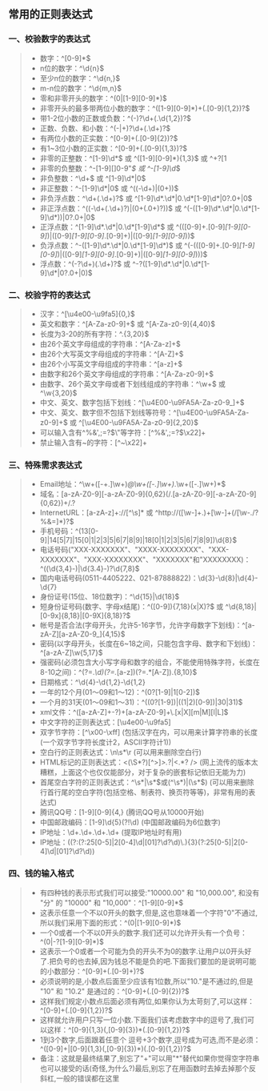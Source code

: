 [//]: # (2017-07-28  js)
## 常用的正则表达式

### 一、校验数字的表达式
>* 数字：^[0-9]*$
>* n位的数字：^\d{n}$
>* 至少n位的数字：^\d{n,}$
>* m-n位的数字：^\d{m,n}$
>* 零和非零开头的数字：^(0|[1-9][0-9]*)$
>* 非零开头的最多带两位小数的数字：^([1-9][0-9]*)+(.[0-9]{1,2})?$
>* 带1-2位小数的正数或负数：^(\-)?\d+(\.\d{1,2})?$
>* 正数、负数、和小数：^(\-|\+)?\d+(\.\d+)?$
>* 有两位小数的正实数：^[0-9]+(.[0-9]{2})?$
>* 有1~3位小数的正实数：^[0-9]+(.[0-9]{1,3})?$
>* 非零的正整数：^[1-9]\d*$ 或 ^([1-9][0-9]*){1,3}$ 或 ^\+?[1
>* 非零的负整数：^\-[1-9][]0-9"*$ 或 ^-[1-9]\d*$
>* 非负整数：^\d+$ 或 ^[1-9]\d*|0$
>* 非正整数：^-[1-9]\d*|0$ 或 ^((-\d+)|(0+))$
>* 非负浮点数：^\d+(\.\d+)?$ 或 ^[1-9]\d*\.\d*|0\.\d*[1-9]\d*|0?\.0+|0$
>* 非正浮点数：^((-\d+(\.\d+)?)|(0+(\.0+)?))$ 或 ^(-([1-9]\d*\.\d*|0\.\d*[1-9]\d*))|0?\.0+|0$
>* 正浮点数：^[1-9]\d*\.\d*|0\.\d*[1-9]\d*$ 或 ^(([0-9]+\.[0-9]*[1-9][0-9]*)|([0-9]*[1-9][0-9]*\.[0-9]+)|([0-9]*[1-9][0-9]*))$
>* 负浮点数：^-([1-9]\d*\.\d*|0\.\d*[1-9]\d*)$ 或 ^(-(([0-9]+\.[0-9]*[1-9][0-9]*)|([0-9]*[1-9][0-9]*\.[0-9]+)|([0-9]*[1-9][0-9]*)))$
>* 浮点数：^(-?\d+)(\.\d+)?$ 或 ^-?([1-9]\d*\.\d*|0\.\d*[1-9]\d*|0?\.0+|0)$

### 二、校验字符的表达式
>* 汉字：^[\u4e00-\u9fa5]{0,}$
>* 英文和数字：^[A-Za-z0-9]+$ 或 ^[A-Za-z0-9]{4,40}$
>* 长度为3-20的所有字符：^.{3,20}$
>* 由26个英文字母组成的字符串：^[A-Za-z]+$
>* 由26个大写英文字母组成的字符串：^[A-Z]+$
>* 由26个小写英文字母组成的字符串：^[a-z]+$
>* 由数字和26个英文字母组成的字符串：^[A-Za-z0-9]+$
>* 由数字、26个英文字母或者下划线组成的字符串：^\w+$ 或 ^\w{3,20}$
>* 中文、英文、数字包括下划线：^[\u4E00-\u9FA5A-Za-z0-9_]+$
>* 中文、英文、数字但不包括下划线等符号：^[\u4E00-\u9FA5A-Za-z0-9]+$ 或 ^[\u4E00-\u9FA5A-Za-z0-9]{2,20}$
>* 可以输入含有^%&',;=?$\"等字符：[^%&',;=?$\x22]+
>* 禁止输入含有~的字符：[^~\x22]+

### 三、特殊需求表达式
>* Email地址：^\w+([-+.]\w+)*@\w+([-.]\w+)*\.\w+([-.]\w+)*$
>* 域名：[a-zA-Z0-9][-a-zA-Z0-9]{0,62}(/.[a-zA-Z0-9][-a-zA-Z0-9]{0,62})+/.?
>* InternetURL：[a-zA-z]+://[^\s]* 或 ^http://([\w-]+\.)+[\w-]+(/[\w-./?%&=]*)?$
>* 手机号码：^(13[0-9]|14[5|7]|15[0|1|2|3|5|6|7|8|9]|18[0|1|2|3|5|6|7|8|9])\d{8}$
>* 电话号码("XXX-XXXXXXX"、"XXXX-XXXXXXXX"、"XXX-XXXXXXX"、"XXX-XXXXXXXX"、"XXXXXXX"和"XXXXXXXX)：^(\(\d{3,4}-)|\d{3.4}-)?\d{7,8}$
>* 国内电话号码(0511-4405222、021-87888822)：\d{3}-\d{8}|\d{4}-\d{7}
>* 身份证号(15位、18位数字)：^\d{15}|\d{18}$
>* 短身份证号码(数字、字母x结尾)：^([0-9]){7,18}(x|X)?$ 或 ^\d{8,18}|[0-9x]{8,18}|[0-9X]{8,18}?$
>* 帐号是否合法(字母开头，允许5-16字节，允许字母数字下划线)：^[a-zA-Z][a-zA-Z0-9_]{4,15}$
>* 密码(以字母开头，长度在6~18之间，只能包含字母、数字和下划线)：^[a-zA-Z]\w{5,17}$
>* 强密码(必须包含大小写字母和数字的组合，不能使用特殊字符，长度在8-10之间)：^(?=.*\d)(?=.*[a-z])(?=.*[A-Z]).{8,10}$
>* 日期格式：^\d{4}-\d{1,2}-\d{1,2}
>* 一年的12个月(01～09和1～12)：^(0?[1-9]|1[0-2])$
>* 一个月的31天(01～09和1～31)：^((0?[1-9])|((1|2)[0-9])|30|31)$
>* xml文件：^([a-zA-Z]+-?)+[a-zA-Z0-9]+\\.[x|X][m|M][l|L]$
>* 中文字符的正则表达式：[\u4e00-\u9fa5]
>* 双字节字符：[^\x00-\xff] (包括汉字在内，可以用来计算字符串的长度(一个双字节字符长度计2，ASCII字符计1))
>* 空白行的正则表达式：\n\s*\r (可以用来删除空白行)
>* HTML标记的正则表达式：<(\S*?)[^>]*>.*?|<.*? /> (网上流传的版本太糟糕，上面这个也仅仅能部分，对于复杂的嵌套标记依旧无能为力)
>* 首尾空白字符的正则表达式：^\s*|\s*$或(^\s*)|(\s*$) (可以用来删除行首行尾的空白字符(包括空格、制表符、换页符等等)，非常有用的表达式)
>* 腾讯QQ号：[1-9][0-9]{4,} (腾讯QQ号从10000开始)
>* 中国邮政编码：[1-9]\d{5}(?!\d) (中国邮政编码为6位数字)
>* IP地址：\d+\.\d+\.\d+\.\d+ (提取IP地址时有用)
>* IP地址：((?:(?:25[0-5]|2[0-4]\\d|[01]?\\d?\\d)\\.){3}(?:25[0-5]|2[0-4]\\d|[01]?\\d?\\d))

### 四、钱的输入格式
>* 有四种钱的表示形式我们可以接受:"10000.00" 和 "10,000.00", 和没有 "分" 的 "10000" 和 "10,000"：^[1-9][0-9]*$
>* 这表示任意一个不以0开头的数字,但是,这也意味着一个字符"0"不通过,所以我们采用下面的形式：^(0|[1-9][0-9]*)$
>* 一个0或者一个不以0开头的数字.我们还可以允许开头有一个负号：^(0|-?[1-9][0-9]*)$
>* 这表示一个0或者一个可能为负的开头不为0的数字.让用户以0开头好了.把负号的也去掉,因为钱总不能是负的吧.下面我们要加的是说明可能的小数部分：^[0-9]+(.[0-9]+)?$
>* 必须说明的是,小数点后面至少应该有1位数,所以"10."是不通过的,但是 "10" 和 "10.2" 是通过的：^[0-9]+(.[0-9]{2})?$
>* 这样我们规定小数点后面必须有两位,如果你认为太苛刻了,可以这样：^[0-9]+(.[0-9]{1,2})?$
>* 这样就允许用户只写一位小数.下面我们该考虑数字中的逗号了,我们可以这样：^[0-9]{1,3}(,[0-9]{3})*(.[0-9]{1,2})?$
>* 1到3个数字,后面跟着任意个 逗号+3个数字,逗号成为可选,而不是必须：^([0-9]+|[0-9]{1,3}(,[0-9]{3})*)(.[0-9]{1,2})?$
>* 备注：这就是最终结果了,别忘了"+"可以用"*"替代如果你觉得空字符串也可以接受的话(奇怪,为什么?)最后,别忘了在用函数时去掉去掉那个反斜杠,一般的错误都在这里

